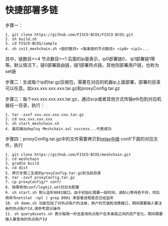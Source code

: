 # 快捷部署多链
步骤一：

```
1. git clone https://github.com/FISCO-BCOS/FISCO-BCOS.git
2. sh build.sh
3. cd FISCO-BCOS/sample
4. sh init_meshchain.sh <链的数目> <每条链的节点数目> <ip0> <ip1>...
```

其中，链数目>=4 节点数目>=1 后面的ip是表示，ip0部署链0， ip1部署链1等等。默认情况下，链0部署路由链，链1部署热点链。其他则部署用户链，也称为set链

步骤二：生成每个ip的tar.gz压缩包，需要在对应的机器ip上面部署，部署的目录可以任意。如xxx.xxx.xxx.xxx.tar.gz和proxyConfig.tar.gz

步骤三：每个xxx.xxx.xxx.xxx.tar.gz，通过scp或者其他方式传输eth包到对应机器任一目录，执行：

```
1. tar -zxvf xxx.xxx.xxx.xxx.tar.gz
2. cd xxx.xxx.xxx.xxx
3. sh start_meshchain.sh
4. 最后输出deploy Meshchain.sol success...代表成功
```

步骤四：proxyConfig.tar.gz中的文件需要拷贝到[relay中继](https://github.com/FISCO-BCOS/meshchain.git) conf/下面的对应文件，执行

```
1. git clone https://github.com/FISCO-BCOS/meshchain.git
2. cd meshchain
3. gradle build
4. cd dist
5. 拷贝步骤二生成的proxyConfig.tar.gz到当前目录
6. tar -zxvf proxyConfig.tar.gz
7. cp proxyConfig/* conf/
8. 按需修改conf/log4j2.xml的日志配置
9. sh start.sh 默认监听8081端口。由于初始化需要一段时间，请耐心等待若干秒，然后用命令netstat -npl | grep 8081 来查看进程是否已经监听
10. sh demo.sh 功能包括了对热点账户的注册，用户的充值和消费接口，期间需要输入要注册的热点账户Id,请参考提示操作
11. sh queryAssets.sh 表示每隔一秒去查询热点账户在多条链之间的资产变化，期间需要输入要查询的热点账户Id
```
